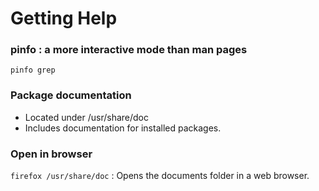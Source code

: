 # Getting Help

### pinfo : a more interactive mode than man pages
`pinfo grep`

### Package documentation
- Located under /usr/share/doc
- Includes documentation for installed packages.

### Open in browser
`firefox /usr/share/doc` : Opens the documents folder in a web browser.
